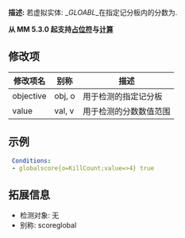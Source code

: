 **描述:** 若虚拟实体: \__GLOABL_\_在指定记分板内的分数为.

**从 MM 5.3.0 起支持[占位符](/技能/占位符)与[计算](/技能/计算)**

修改项
---

| 修改项名  | 别称           | 描述                      |
| --------- | -------------- | ------------------------- |
| objective | obj, o | 用于检测的指定记分板 |
| value | val, v | 用于检测的分数数值范围

示例
---

```yaml
 Conditions:
 - globalscore{o=KillCount;value=>4} true
```

拓展信息
---

- 检测对象: 无
- 别称: scoreglobal